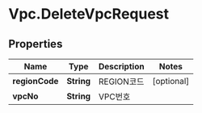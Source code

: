 # Vpc.DeleteVpcRequest

## Properties
Name | Type | Description | Notes
------------ | ------------- | ------------- | -------------
**regionCode** | **String** | REGION코드 | [optional] 
**vpcNo** | **String** | VPC번호 | 


